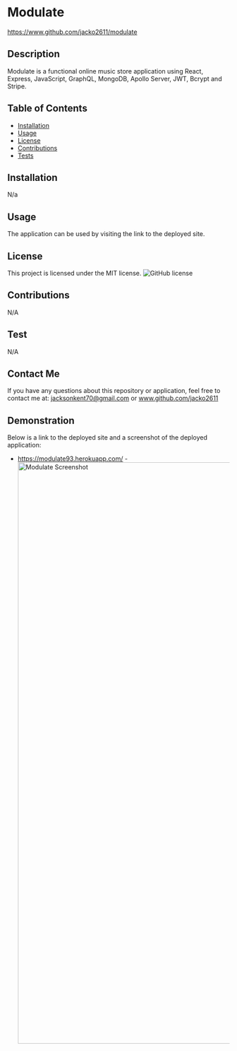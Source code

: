 # Modulate
https://www.github.com/jacko2611/modulate
## Description
Modulate is a functional online music store application using React, Express, JavaScript, GraphQL, MongoDB, Apollo Server, JWT, Bcrypt and Stripe. 
## Table of Contents
* [Installation](#installation)
* [Usage](#usage)
* [License](#license)
* [Contributions](#contribution)
* [Tests](#testing)
## Installation
N/a
## Usage
The application can be used by visiting the link to the deployed site.
## License
This project is licensed under the MIT license.
![GitHub license](https://img.shields.io/badge/license-MIT-blue.svg)
## Contributions
N/A
## Test
N/A
## Contact Me
If you have any questions about this repository or application, feel free to contact me at:
jacksonkent70@gmail.com or www.github.com/jacko2611
## Demonstration
Below is a link to the deployed site and a screenshot of the deployed application:
 - https://modulate93.herokuapp.com/
 -<img width="1316" alt="Modulate Screenshot" src="https://user-images.githubusercontent.com/117012325/237052395-479b402f-03ae-4144-afed-87194a02ff71.png">
